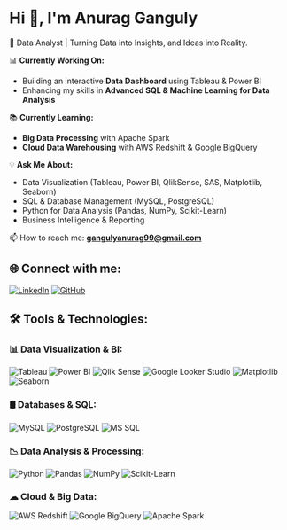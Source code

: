 # Hi 👋, I'm Anurag Ganguly 
🚀 Data Analyst | Turning Data into Insights, and Ideas into Reality.  


📊 **Currently Working On:**  
- Building an interactive **Data Dashboard** using Tableau & Power BI  
- Enhancing my skills in **Advanced SQL & Machine Learning for Data Analysis**  

📚 **Currently Learning:**  
- **Big Data Processing** with Apache Spark  
- **Cloud Data Warehousing** with AWS Redshift & Google BigQuery  

💡 **Ask Me About:**  
- Data Visualization (Tableau, Power BI, QlikSense, SAS, Matplotlib, Seaborn)  
- SQL & Database Management (MySQL, PostgreSQL)  
- Python for Data Analysis (Pandas, NumPy, Scikit-Learn)  
- Business Intelligence & Reporting

📫 How to reach me: **gangulyanurag99@gmail.com**  

## 🌐 Connect with me:
[![LinkedIn](https://img.shields.io/badge/LinkedIn-blue?style=flat&logo=Linkedin)](https://www.linkedin.com/in/anurag-ganguly//) [![GitHub](https://img.shields.io/badge/GitHub-black?style=flat&logo=github)](https://github.com/Gangulys-99)  

## 🛠 Tools & Technologies:  

### 📊 **Data Visualization & BI:**  
![Tableau](https://img.shields.io/badge/Tableau-E97627?style=flat&logo=tableau&logoColor=white)  ![Power BI](https://img.shields.io/badge/PowerBI-F2C811?style=flat&logo=powerbi&logoColor=black) ![Qlik Sense](https://img.shields.io/badge/Qlik%20Sense-4AAB44?style=flat&logo=qlik&logoColor=white) ![Google Looker Studio](https://img.shields.io/badge/Looker%20Studio-4285F4?style=flat&logo=google-looker&logoColor=white)  ![Matplotlib](https://img.shields.io/badge/Matplotlib-3776AB?style=flat&logo=python&logoColor=white)  ![Seaborn](https://img.shields.io/badge/Seaborn-3776AB?style=flat&logo=python&logoColor=white)  

### 🛢 **Databases & SQL:**  
![MySQL](https://img.shields.io/badge/MySQL-005C84?style=flat&logo=mysql&logoColor=white)  ![PostgreSQL](https://img.shields.io/badge/PostgreSQL-316192?style=flat&logo=postgresql&logoColor=white)  ![MS SQL](https://img.shields.io/badge/MS%20SQL-CC2927?style=flat&logo=microsoft-sql-server&logoColor=white)  

### 📉 **Data Analysis & Processing:**  
![Python](https://img.shields.io/badge/Python-3776AB?style=flat&logo=python&logoColor=white)  ![Pandas](https://img.shields.io/badge/Pandas-150458?style=flat&logo=pandas&logoColor=white)  ![NumPy](https://img.shields.io/badge/NumPy-013243?style=flat&logo=numpy&logoColor=white)  ![Scikit-Learn](https://img.shields.io/badge/Scikit%20Learn-F7931E?style=flat&logo=scikit-learn&logoColor=white)  

### ☁ **Cloud & Big Data:**  
![AWS Redshift](https://img.shields.io/badge/AWS%20Redshift-232F3E?style=flat&logo=amazon-aws)  ![Google BigQuery](https://img.shields.io/badge/Google%20BigQuery-4285F4?style=flat&logo=google-cloud)  ![Apache Spark](https://img.shields.io/badge/Apache%20Spark-FDB515?style=flat&logo=apachespark&logoColor=black)  

